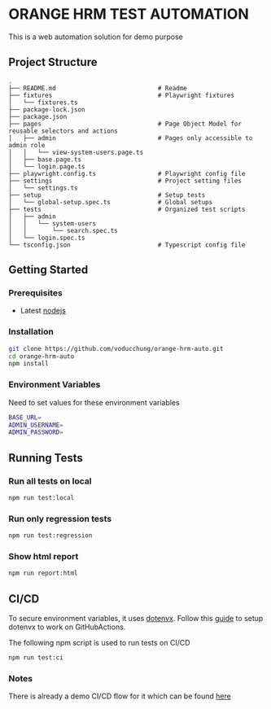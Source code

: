# ORANGE HRM TEST AUTOMATION

This is a web automation solution for demo purpose

## Project Structure
```
.
├── README.md                            # Readme
├── fixtures                             # Playwright fixtures
│   └── fixtures.ts
├── package-lock.json
├── package.json
├── pages                                # Page Object Model for reusable selectors and actions
│   ├── admin                            # Pages only accessible to admin role
│   │   └── view-system-users.page.ts
│   ├── base.page.ts
│   └── login.page.ts
├── playwright.config.ts                 # Playwright config file
├── settings                             # Project setting files
│   └── settings.ts
├── setup                                # Setup tests
│   └── global-setup.spec.ts             # Global setups
├── tests                                # Organized test scripts
│   ├── admin
│   │   └── system-users
│   │       └── search.spec.ts
│   └── login.spec.ts
└── tsconfig.json                        # Typescript config file
```

## Getting Started

### Prerequisites
- Latest [nodejs](https://nodejs.org/en/download)

### Installation
```bash
git clone https://github.com/voducchung/orange-hrm-auto.git
cd orange-hrm-auto
npm install
```

### Environment Variables

Need to set values for these environment variables
```bash
BASE_URL=
ADMIN_USERNAME=
ADMIN_PASSWORD=
```

## Running Tests

### Run all tests on local
```bash
npm run test:local
```

### Run only regression tests
```bash
npm run test:regression
```

### Show html report
```bash
npm run report:html
```

## CI/CD
To secure environment variables, it uses [dotenvx](https://dotenvx.com/). Follow this [guide](https://dotenvx.com/docs/cis/github-actions#set-decryption-key) to setup dotenvx to work on GitHubActions.

The following npm script is used to run tests on CI/CD
```bash
npm run test:ci
```

### Notes
There is already a demo CI/CD flow for it which can be found [here](https://github.com/voducchung/orange-hrm-auto/actions/workflows/playwright.yml)
